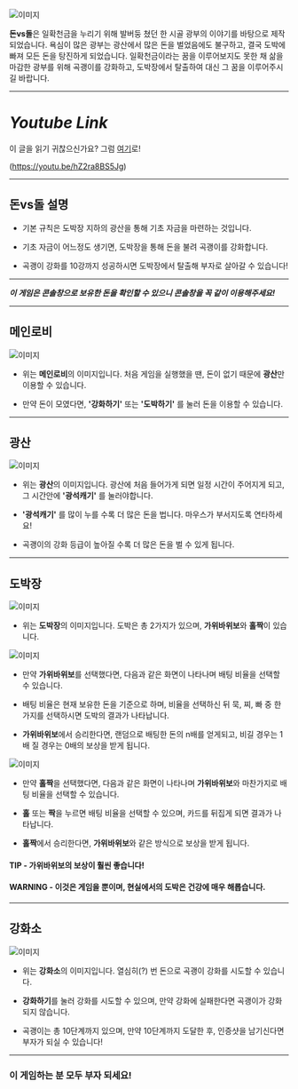 
![이미지](https://github.com/kjy5286/helloworld/blob/main/%EC%BA%A1%EC%B2%98.PNG)

**돈vs돌**은 일확천금을 누리기 위해 발버둥 쳤던 한 시골 광부의 이야기를 바탕으로 제작되었습니다.
욕심이 많은 광부는 광산에서 많은 돈을 벌었음에도 불구하고, 결국 도박에 빠져 모든 돈을 탕진하게 되었습니다.
일확천금이라는 꿈을 이루어보지도 못한 채 삶을 마감한 광부를 위해 곡괭이를 강화하고, 도박장에서 탈출하여
대신 그 꿈을 이루어주시길 바랍니다.

---
# ***Youtube Link***

이 글을 읽기 귀찮으신가요? 그럼 [여기](https://youtu.be/hZ2ra8BS5Jg)로! 

(<https://youtu.be/hZ2ra8BS5Jg>)

---

돈vs돌 설명
----
+ 기본 규칙은 도박장 지하의 광산을 통해 기초 자금을 마련하는 것입니다. 

+ 기초 자금이 어느정도 생기면, 도박장을 통해 돈을 불려 곡괭이를 강화합니다.
+ 곡괭이 강화를 10강까지 성공하시면 도박장에서 탈출해 부자로 살아갈 수 있습니다!


---

***이 게임은 콘솔창으로 보유한 돈을 확인할 수 있으니 콘솔창을 꼭 같이 이용해주세요!***

---


메인로비
----
![이미지](https://github.com/kjy5286/helloworld/blob/main/%EB%A9%94%EC%9D%B8%ED%99%94%EB%A9%B4.PNG)

+ 위는 **메인로비**의 이미지입니다. 처음 게임을 실행했을 땐, 돈이 없기 때문에 **광산**만 이용할 수 있습니다.

+ 만약 돈이 모였다면, **'강화하기'** 또는 **'도박하기'** 를 눌러 돈을 이용할 수 있습니다.

---

광산
----
![이미지](https://github.com/kjy5286/helloworld/blob/main/%EA%B4%91%EC%82%B0.PNG)

+ 위는 **광산**의 이미지입니다. 광산에 처음 들어가게 되면 일정 시간이 주어지게 되고, 그 시간안에 **'광석캐기'** 를 눌러야합니다.

+ **'광석캐기'** 를 많이 누를 수록 더 많은 돈을 법니다. 마우스가 부서지도록 연타하세요!

+ 곡괭이의 강화 등급이 높아질 수록 더 많은 돈을 벌 수 있게 됩니다.

---

도박장
----
![이미지](https://github.com/kjy5286/helloworld/blob/main/%EC%B9%B4%EC%A7%80%EB%85%B8.PNG)

+ 위는 **도박장**의 이미지입니다. 도박은 총 2가지가 있으며, **가위바위보**와 **홀짝**이 있습니다.

![이미지](https://github.com/kjy5286/helloworld/blob/main/%EA%B0%80%EC%9C%84%EB%B0%94%EC%9C%84%EB%B3%B4.PNG)

+ 만약 **가위바위보**를 선택했다면, 다음과 같은 화면이 나타나며 배팅 비율을 선택할 수 있습니다.

+ 배팅 비율은 현재 보유한 돈을 기준으로 하며, 비율을 선택하신 뒤 묵, 찌, 빠 중 한 가지를 선택하시면 도박의 결과가 나타납니다.

+ **가위바위보**에서 승리한다면, 랜덤으로 배팅한 돈의 n배를 얻게되고, 비길 경우는 1배 질 경우는 0배의 보상을 받게 됩니다. 

![이미지](https://github.com/kjy5286/helloworld/blob/main/%ED%99%80%EC%A7%9D.PNG)

+ 만약 **홀짝**을 선택했다면, 다음과 같은 화면이 나타나며 **가위바위보**와 마찬가지로 배팅 비율을 선택할 수 있습니다.

+ **홀** 또는 **짝**을 누르면 배팅 비율을 선택할 수 있으며, 카드를 뒤집게 되면 결과가 나타납니다.

+ **홀짝**에서 승리한다면, **가위바위보**와 같은 방식으로 보상을 받게 됩니다.

#### **TIP** - 가위바위보의 보상이 훨씬 좋습니다!

#### **WARNING** - 이것은 게임을 뿐이며, 현실에서의 도박은 건강에 매우 해롭습니다.


---

강화소
----
![이미지](https://github.com/kjy5286/helloworld/blob/main/%EA%B0%95%ED%99%94.PNG)

+ 위는 **강화소**의 이미지입니다. 열심히(?) 번 돈으로 곡괭이 강화를 시도할 수 있습니다.

+ **강화하기**를 눌러 강화를 시도할 수 있으며, 만약 강화에 실패한다면 곡괭이가 강화되지 않습니다.

+ 곡괭이는 총 10단계까지 있으며, 만약 10단계까지 도달한 후, 인증샷을 남기신다면 부자가 되실 수 있습니다!

---


### 이 게임하는 분 모두 부자 되세요!
